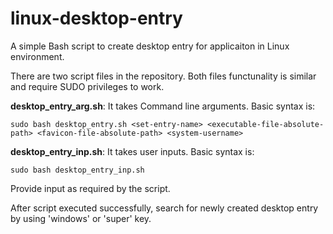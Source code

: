 # linux-desktop-entry
A simple Bash script to create desktop entry for applicaiton in Linux environment.

There are two script files in the repository. Both files functunality is similar and require SUDO privileges to work.

**desktop_entry_arg.sh**: It takes Command line arguments. Basic syntax is:

    sudo bash desktop_entry.sh <set-entry-name> <executable-file-absolute-path> <favicon-file-absolute-path> <system-username>

**desktop_entry_inp.sh**: It takes user inputs. Basic syntax is:

    sudo bash desktop_entry_inp.sh
    
Provide input as required by the script.

After script executed successfully, search for newly created desktop entry by using 'windows' or 'super' key.
